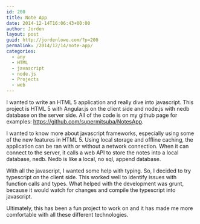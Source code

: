 ```yaml
---
id: 200
title: Note App
date: 2014-12-14T16:06:43+00:00
author: Jorden
layout: post
guid: http://jordenlowe.com/?p=200
permalink: /2014/12/14/note-app/
categories:
  - any
  - HTML
  - javascript
  - node.js
  - Projects
  - web
---
```

<div>
  <p>
    I wanted to write an HTML 5 application and really dive into javascript. This project is HTML 5 with Angular.js on the client side and node.js with nedb database on the server side. All of the code is on my github page for examples: <a href="https://github.com/supermitsuba/NotesApp">https://github.com/supermitsuba/NotesApp</a>.
  </p>
  
  <p>
    I wanted to know more about javascript frameworks, especially using some of the new features in HTML 5. Using local storage and offline caching, the application can be ran with or without a network connection. When it can connect to the server, it calls a web API to store the notes into a local database, nedb. Nedb is like a local, no sql, append database.
  </p>
  
  <p>
    With all the javascript, I wanted some help with typing. So, I decided to try typescript on the client side. This worked well to identify issues with function calls and types. What helped with the development was grunt, because it would watch for changes and compile the typescript into javascript.
  </p>
  
  <p>
    Ultimately, this has been a fun project to work on and it has made me more comfortable with all these different technologies.
  </p>
</div>
